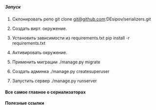 ##### Запуск

1. Склонировать репо 
git clone git@github.com:DEsipov/serializers.git

1. Создать вирт. окружение.

1. Установить зависимости из requirements.txt
pip install -r requirements.txt

1. Активировать окружение.

1. Применить миграции 
./manage.py migrate

1. Создать админка
./manage.py createsuperuser

1. Запустить сервер
./manage.py runserver


#### Все самое главное о сериализаторах



#### Полезные ссылки

